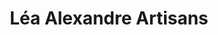 ---
title: "Léa Alexandre Artisans"
url: /forges-les-eaux/lea-alexandre-artisans/
shop: Bäckerei
---